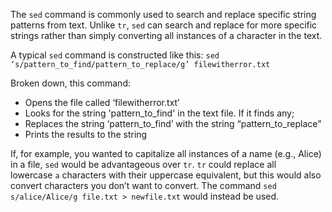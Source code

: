 The `sed` command is commonly used to search and replace specific string patterns from text. Unlike `tr`, `sed` can search and replace for more specific strings rather than simply converting all instances of a character in the text.

A typical `sed` command is constructed like this:
`sed ‘s/pattern_to_find/pattern_to_replace/g’ filewitherror.txt`

Broken down, this command:
- Opens the file called ‘filewitherror.txt’
- Looks for the string 'pattern_to_find' in the text file. If it finds any;
- Replaces the string ‘pattern_to_find’ with the string “pattern_to_replace”
- Prints the results to the string

If, for example, you wanted to capitalize all instances of a name (e.g., Alice) in a file, `sed` would be advantageous over `tr`. `tr` could replace all lowercase `a` characters with their uppercase equivalent, but this would also convert characters you don’t want to convert. The command `sed s/alice/Alice/g file.txt > newfile.txt` would instead be used.